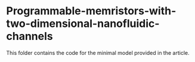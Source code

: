 # Programmable-memristors-with-two-dimensional-nanofluidic-channels
This folder contains the code for the minimal model provided in the article.

